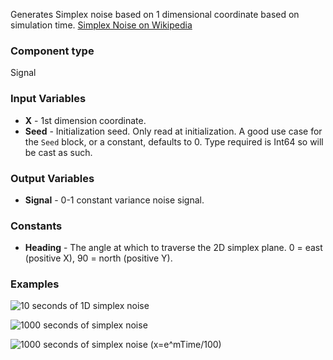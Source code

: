 Generates Simplex noise based on 1 dimensional coordinate based on simulation time. [Simplex Noise on Wikipedia](https://en.wikipedia.org/wiki/Simplex_noise)


### Component type
Signal

### Input Variables
* **X** - 1st dimension coordinate.
* **Seed** - Initialization seed. Only read at initialization. A good use case for the `Seed` block, or a constant, defaults to 0. Type required is Int64 so will be cast as such.

### Output Variables
* **Signal** - 0-1 constant variance noise signal.


### Constants
* **Heading** - The angle at which to traverse the 2D simplex plane. 0 = east (positive X), 90 = north (positive Y).
### Examples

![10 seconds of 1D simplex noise](1D.png)

![1000 seconds of simplex noise](1D_1000.png)

![1000 seconds of simplex noise (x=e^mTime/100)](1D_ex.png)
